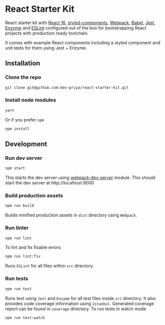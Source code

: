 # React Starter Kit
React starter kit with [React 16](https://reactjs.org/), [styled-components](https://www.styled-components.com/), [Webpack](https://webpack.js.org/), [Babel](https://babeljs.io/), [Jest](https://jestjs.io/), [Enzyme](https://github.com/airbnb/enzyme) and [ESLint](https://eslint.org/) configured out of the box for bootstrapping React projects with production ready toolchain.

It comes with example React components including a styled component and unit tests for them using Jest + Enzyme.

## Installation
### Clone the repo
```bash
git clone git@github.com:dev-priya/react-starter-kit.git
```
### Install node modules
```sh
yarn
```
Or if you prefer `npm`
```sh
npm install
```
## Development
### Run dev server
```sh
npm start
```
This starts the dev server using [webpack-dev-server](https://webpack.js.org/configuration/dev-server/) module. This should start the dev server at http://localhost:9000
### Build production assets
```sh
npm run build
```
Builds minified production assets in `dist` directory using `Webpack`.
### Run linter
```sh
npm run lint
```
To lint and fix fixable errors
```sh
npm run lint:fix
```
Runs `ESLint` for all files within `src` directory.
### Run tests
```sh
npm run test
```
Runs test using `Jest` and `Enzyme` for all test files inside `src` directory. It also provides code coverage information using `Istanbul`. Generated coverage report can be found in `coverage` directory.
To run tests in watch mode
```sh
npm run test:watch
```
